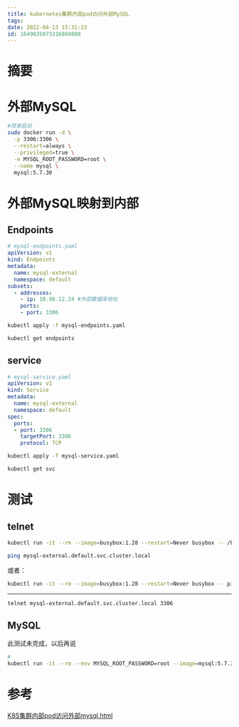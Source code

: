 ```yaml
---
title: kubernetes集群内部pod访问外部MySQL
tags: 
date: 2022-04-13 15:31:13
id: 1649835073316869800
---
```

# 摘要

# 外部MySQL

```sh
#简单启动
sudo docker run -d \
  -p 3306:3306 \
  --restart=always \
  --privileged=true \
  -e MYSQL_ROOT_PASSWORD=root \
  --name mysql \
  mysql:5.7.30
```

# 外部MySQL映射到内部

## Endpoints

```yaml
# mysql-endpoints.yaml
apiVersion: v1
kind: Endpoints
metadata:
  name: mysql-external
  namespace: default
subsets:
  - addresses:
    - ip: 10.98.12.24 #外部数据库地址
    ports:
    - port: 3306
```

```sh
kubectl apply -f mysql-endpoints.yaml
```

```sh
kubectl get endpoints
```



## service

```yaml
# mysql-service.yaml 
apiVersion: v1
kind: Service
metadata:
  name: mysql-external
  namespace: default
spec:
  ports:
  - port: 3306
    targetPort: 3306
    protocol: TCP

```

```sh
kubectl apply -f mysql-service.yaml
```

```sh
kubectl get svc
```

# 测试

## telnet

```sh
kubectl run -it --rm --image=busybox:1.28 --restart=Never busybox -- /bin/sh
```

```sh
ping mysql-external.default.svc.cluster.local
```

或者：

```sh
kubectl run -it --rm --image=busybox:1.28 --restart=Never busybox -- ping mysql-external.default.svc.cluster.local
```



---

```sh
telnet mysql-external.default.svc.cluster.local 3306
```



## MySQL 

此测试未完成，以后再说

```sh
# 
kubectl run -it --rm --env MYSQL_ROOT_PASSWORD=root --image=mysql:5.7.30 --restart=Never mysql-client -- mysql -h mysql-external.default.svc.cluster.local -u root -p root
```



# 参考

 [K8S集群内部pod访问外部mysql.html](assets\references\K8S集群内部pod访问外部mysql.html) 

